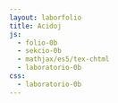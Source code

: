 ```yaml
---
layout: laborfolio
title: Acidoj
js:
  - folio-0b
  - sekcio-0b 
  - mathjax/es5/tex-chtml
  - laboratorio-0b
css:
  - laboratorio-0b
---
```

<!--
https://de.wikipedia.org/wiki/Universalindikator
https://en.wikipedia.org/wiki/Universal_indicator

-->

<script>

  let lab; // la laboratorio kaj iloj
  const ALTO = 240;
  const LARĜO = 300;

  substancoj = {
    citronsuko: [2,"hsla(59, 82%, 61%, .8)"],
    kolao: [4,"hsla(28, 54%, 20%, .4)"],
    vinagro: [3,"hsla(72, 100%, 93%, .1)"],
    stomaksuko: [1,"hsla(72, 100%, 93%, .6)"],
    mineralakvo: [5,"hsla(0, 90%, 90%, .05)"],
    lakto: [6,"hsla(0 90% 90% 0.9)"],
    salivo: [6,"hsla(0, 90%, 90%, .3)"],
    "H₂O": [7,"hsla(0, 90%, 90%, .05)"],
    sango: [7,"hsla(0 90% 50% 0.7)"],
    citronlimonado: [3,"hsla(59, 82%, 61%, .1)"],
    acidlakto: [5,"hsla(0 90% 90% 0.9)"]
  }

  function substanc_elekto(subst) {
    // plenigu la glason
    const ecoj = substancoj[subst];
    const enhavo = ĝi("#_glaso_provtubo_enhavo .likvo") || ĝi("#_glaso_provtubo_enhavo .__subst");
    Lab.a(enhavo,{class: "__subst", fill: ecoj[1]}); 

    // la bastonmovo pli bone okazu ĉe alklako de la provtubo...
    //lab.movu(bastono,"B2");
  }

  lanĉe(()=>{
    lab = new Laboratorio(ĝi("#eksperimento"),"fono",LARĜO,ALTO+10);

    // pH-indikilon maldekstre
    const indikilo = Lab.indikilo();
    lab.metu(indikilo,{id: "maldekstre", x:(LARĜO)/2-80, y:ALTO-50});

    // vitra bastono unue por ke ĝi aperu "en" la provtubo
    const bastono = Lab.bastono("bastono");
    lab.metu(bastono,{id: "B1", x:(LARĜO)/2+8+40, y:ALTO});
    lab.nova_loko({id: "B2", x:(LARĜO)/2, y:ALTO});


    // metu provtubon en la mezon
    const provtubo = Lab.provtubo("provtubo",1/6); // enhavo (5/6*150)
    lab.metu(provtubo,{id: "tablo", x:(LARĜO)/2+40, y:ALTO-5});

    // elekteblaj substancoj
    const btn_w = 70; btn_h = 16; 
    let btn_y = 10;

    for (s of Object.keys(substancoj)) {
      const btn = lab.butono(s,LARĜO-btn_w+10,btn_y,btn_w,btn_h);
      lab.klak_reago({g: btn},(btn) => {
         const subst = btn.g.textContent;
         substanc_elekto(subst);
      });
      btn_y += btn_h + 4;
    }


  });

</script>

<svg id="eksperimento"
    version="1.1" 
    xmlns="http://www.w3.org/2000/svg" 
    xmlns:xlink="http://www.w3.org/1999/xlink" width="100%" viewBox="-10 -10 320 260">
 <style type="text/css">
    <![CDATA[
    ]]>
  </style>
</svg>
